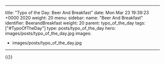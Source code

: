 
---
title: "Typo of the Day: Beer And Breakfast"
date: Mon Mar 23 19:39:23 +0000 2020
weight: 20
menu:
  sidebar:
    name: "Beer And Breakfast"
    identifier: BeerandBreakfast
    weight: 20
    parent: typo_of_the_day
tags: ["#TypoOfTheDay"]
type: posts/typo_of_the_day
hero: images/posts/typo_of_the_day.jpg
images:
- images/posts/typo_of_the_day.jpg
---


{{<x user="mariatta" id="1242174120218910720">}}

